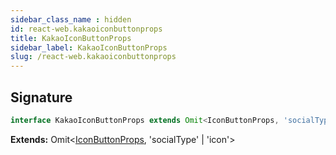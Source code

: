```yaml
---
sidebar_class_name : hidden
id: react-web.kakaoiconbuttonprops
title: KakaoIconButtonProps
sidebar_label: KakaoIconButtonProps
slug: /react-web.kakaoiconbuttonprops
---
```






## Signature

```typescript
interface KakaoIconButtonProps extends Omit<IconButtonProps, 'socialType' | 'icon'> 
```
**Extends:** Omit&lt;[IconButtonProps](./react-web.iconbuttonprops), 'socialType' \| 'icon'&gt;


